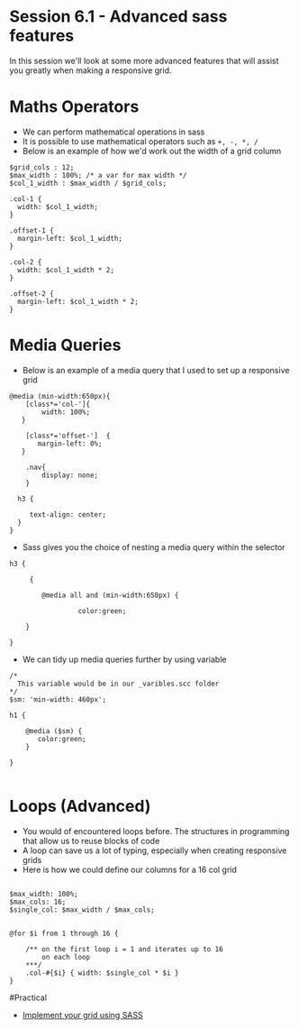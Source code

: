 # Session 6.1 - Advanced sass features

In this session we'll look at some more advanced features that will assist you greatly when making a responsive grid.



# Maths Operators 

- We can perform mathematical operations in sass 
- It is possible to use mathematical operators such as `+, -, *, /`
- Below is an example of how we'd work out the width of a grid column 

```
$grid_cols : 12;
$max_width : 100%; /* a var for max width */
$col_1_width : $max_width / $grid_cols;

.col-1 {
  width: $col_1_width;
}

.offset-1 {
  margin-left: $col_1_width;	
}

.col-2 {
  width: $col_1_width * 2;
}

.offset-2 {
  margin-left: $col_1_width * 2;	
}

```

# Media Queries 

- Below is an example of a media query that I used to set up a responsive grid

```
@media (min-width:650px){
    [class*='col-']{
        width: 100%;
   }
        
    [class*='offset-']  {
       margin-left: 0%;
   }
    
    .nav{
        display: none;   
    }
    
  h3 {
    
     text-align: center;
  }
}

```

- Sass gives you the choice of nesting a media query within the selector 

```
h3 {
	
	 {
	
		@media all and (min-width:650px) {
		
				 color:green;
	
	}

}

```

- We can tidy up media queries further by using variable


```
/*
  This variable would be in our _varibles.scc folder
*/
$sm: 'min-width: 460px';

h1 {
    
    @media ($sm) {
       color:green;
    }
    
}


```

# Loops (Advanced)


- You would of encountered loops before. The structures in programming that allow us to reuse blocks of code
- A loop can save us a lot of typing, especially when creating responsive grids 
- Here is how we could define our columns for a 16 col grid 

```

$max_width: 100%;
$max_cols: 16;
$single_col: $max_width / $max_cols;


@for $i from 1 through 16 {
    
    /** on the first loop i = 1 and iterates up to 16 
        on each loop 
    ***/
    .col-#{$i} { width: $single_col * $i }
}

```

#Practical

- [Implement your grid using SASS](task.md)
